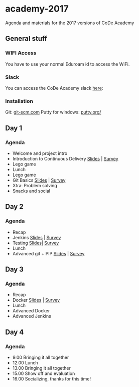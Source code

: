 # academy-2017
Agenda and materials for the 2017 versions of CoDe Academy

## General stuff


### WIFI Access
You have to use your normal Eduroam id to access the WiFi.

### Slack
You can access the CoDe Academy slack [here](https://join.slack.com/code-acc-gbg/shared_invite/MTk1MTQyODg0ODAwLTE0OTcwOTkzMjgtNjc5YTk0YjQ2Yg):

### Installation
Git: [git-scm.com](https://git-scm.com/)
Putty for windows: [putty.org/](http://www.putty.org/)

## Day 1
### Agenda
* Welcome and project intro
* Introduction to Continuous Delivery [Slides](https://code-acc-gbg.slack.com/files/emilybache/F5S5BJD9Q/intro_to_code_academy.pdf) | [Survey](https://goo.gl/forms/itr6Gh1wCbmzKOW13)
* Lego game
* Lunch
* Lego game
* Git Basics [Slides](http://box.coffeedrop.dk/index.php/s/tc7eG1YC1zSrG3j) | [Survey](https://goo.gl/forms/WY5nlRdU4JL1f2Pk1)
* Xtra: Problem solving
* Snacks and social



## Day 2
### Agenda
* Recap
* Jenkins [Slides](http://code.praqma.com/reveals/code-academy/basic-jenkins) | [Survey](https://goo.gl/forms/b0rA2MWk4dCTfzpJ3)
* Testing [Slides](https://code-acc-gbg.slack.com/files/emilybache/F5S71L9FA/testing_in_cd.pdf)| [Survey](https://goo.gl/forms/jPG1e5RA8QPsmB5v2)
* Lunch
* Advanced git + PIP [Slides](http://box.coffeedrop.dk/index.php/s/oomx8rWdOtUhQ7r) | [Survey](https://goo.gl/forms/c0yUuuNGORmnBdCO2)



## Day 3
### Agenda
* Recap
* Docker [Slides](http://box.coffeedrop.dk/index.php/s/a1U2EY3tNMqsHVN) | [Survey](https://goo.gl/forms/3I0X7ZXj8zeSFNql2)
* Lunch
* Advanced Docker
* Advanced Jenkins

## Day 4
### Agenda

* 9.00 Bringing it all together
* 12.00 Lunch
* 13.00 Bringing it all together
* 15.00 Show off and evaluation
* 16.00 Socializing, thanks for this time!
